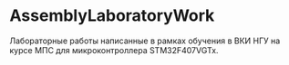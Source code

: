 # AssemblyLaboratoryWork

Лабораторные работы написанные в рамках обучения в ВКИ НГУ на курсе МПС для микроконтроллера STM32F407VGTx.
